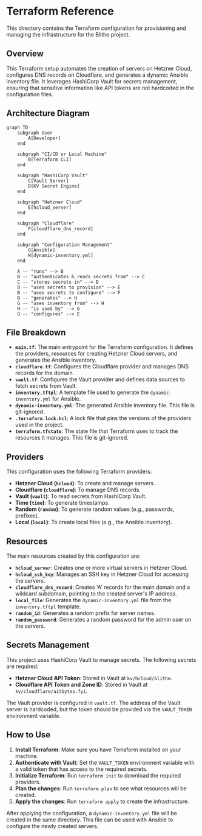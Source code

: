 # Terraform Reference

This directory contains the Terraform configuration for provisioning and managing the infrastructure for the Blithe project.

## Overview

This Terraform setup automates the creation of servers on Hetzner Cloud, configures DNS records on Cloudflare, and generates a dynamic Ansible inventory file. It leverages HashiCorp Vault for secrets management, ensuring that sensitive information like API tokens are not hardcoded in the configuration files.

## Architecture Diagram

```mermaid
graph TD
    subgraph User
        A[Developer]
    end

    subgraph "CI/CD or Local Machine"
        B[Terraform CLI]
    end

    subgraph "HashiCorp Vault"
        C[Vault Server]
        D[KV Secret Engine]
    end

    subgraph "Hetzner Cloud"
        E[hcloud_server]
    end

    subgraph "Cloudflare"
        F[cloudflare_dns_record]
    end

    subgraph "Configuration Management"
        G[Ansible]
        H[dynamic-inventory.yml]
    end

    A -- "runs" --> B
    B -- "authenticates & reads secrets from" --> C
    C -- "stores secrets in" --> D
    B -- "uses secrets to provision" --> E
    B -- "uses secrets to configure" --> F
    B -- "generates" --> H
    G -- "uses inventory from" --> H
    H -- "is used by" --> G
    G -- "configures" --> E
```

## File Breakdown

- **`main.tf`**: The main entrypoint for the Terraform configuration. It defines the providers, resources for creating Hetzner Cloud servers, and generates the Ansible inventory.
- **`cloudflare.tf`**: Configures the Cloudflare provider and manages DNS records for the domain.
- **`vault.tf`**: Configures the Vault provider and defines data sources to fetch secrets from Vault.
- **`inventory.tftpl`**: A template file used to generate the `dynamic-inventory.yml` for Ansible.
- **`dynamic-inventory.yml`**: The generated Ansible inventory file. This file is git-ignored.
- **`.terraform.lock.hcl`**: A lock file that pins the versions of the providers used in the project.
- **`terraform.tfstate`**: The state file that Terraform uses to track the resources it manages. This file is git-ignored.

## Providers

This configuration uses the following Terraform providers:

- **Hetzner Cloud (`hcloud`)**: To create and manage servers.
- **Cloudflare (`cloudflare`)**: To manage DNS records.
- **Vault (`vault`)**: To read secrets from HashiCorp Vault.
- **Time (`time`)**: To generate timestamps.
- **Random (`random`)**: To generate random values (e.g., passwords, prefixes).
- **Local (`local`)**: To create local files (e.g., the Ansible inventory).

## Resources

The main resources created by this configuration are:

- **`hcloud_server`**: Creates one or more virtual servers in Hetzner Cloud.
- **`hcloud_ssh_key`**: Manages an SSH key in Hetzner Cloud for accessing the servers.
- **`cloudflare_dns_record`**: Creates 'A' records for the main domain and a wildcard subdomain, pointing to the created server's IP address.
- **`local_file`**: Generates the `dynamic-inventory.yml` file from the `inventory.tftpl` template.
- **`random_id`**: Generates a random prefix for server names.
- **`random_password`**: Generates a random password for the admin user on the servers.

## Secrets Management

This project uses HashiCorp Vault to manage secrets. The following secrets are required:

- **Hetzner Cloud API Token**: Stored in Vault at `kv/hcloud/blithe`.
- **Cloudflare API Token and Zone ID**: Stored in Vault at `kv/cloudflare/aitbytes.fyi`.

The Vault provider is configured in `vault.tf`. The address of the Vault server is hardcoded, but the token should be provided via the `VAULT_TOKEN` environment variable.

## How to Use

1.  **Install Terraform**: Make sure you have Terraform installed on your machine.
2.  **Authenticate with Vault**: Set the `VAULT_TOKEN` environment variable with a valid token that has access to the required secrets.
3.  **Initialize Terraform**: Run `terraform init` to download the required providers.
4.  **Plan the changes**: Run `terraform plan` to see what resources will be created.
5.  **Apply the changes**: Run `terraform apply` to create the infrastructure.

After applying the configuration, a `dynamic-inventory.yml` file will be created in the same directory. This file can be used with Ansible to configure the newly created servers.
